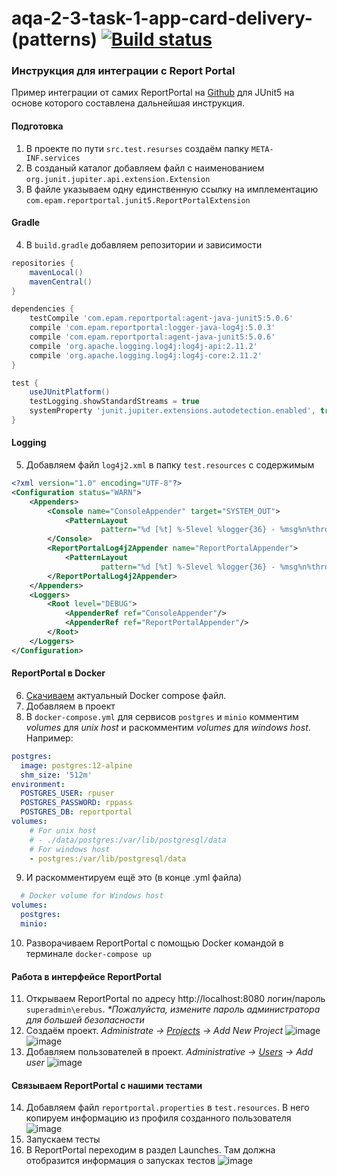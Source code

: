 # aqa-2-3-task-1-app-card-delivery-(patterns)   [![Build status](https://ci.appveyor.com/api/projects/status/uxb3o6g58c5v4g1x?svg=true)](https://ci.appveyor.com/project/m-starilov/aqa-2-3-task-1-app-card-delivery-patterns)

### Инструкция для интеграции с Report Portal
Пример интеграции от самих ReportPortal на [Github](https://github.com/reportportal/agent-java-junit5) для JUnit5 на основе которого составлена дальнейшая инструкция.

#### Подготовка
1. В проекте по пути `src.test.resurses` создаём папку `META-INF.services`
2. В созданый каталог добавляем файл с наименованием `org.junit.jupiter.api.extension.Extension`
3. В файле указываем одну единственную ссылку на имплементацию `com.epam.reportportal.junit5.ReportPortalExtension`

#### Gradle
4. В `build.gradle` добавляем репозитории и зависимости 
```groovy
repositories {
    mavenLocal()
    mavenCentral()
}

dependencies {
    testCompile 'com.epam.reportportal:agent-java-junit5:5.0.6'
    compile 'com.epam.reportportal:logger-java-log4j:5.0.3'
    compile 'com.epam.reportportal:agent-java-junit5:5.0.6'
    compile 'org.apache.logging.log4j:log4j-api:2.11.2'
    compile 'org.apache.logging.log4j:log4j-core:2.11.2'
}

test {
    useJUnitPlatform()
    testLogging.showStandardStreams = true
    systemProperty 'junit.jupiter.extensions.autodetection.enabled', true
}
```
#### Logging
5. Добавляем файл `log4j2.xml` в папку `test.resources` с содержимым
```xml
<?xml version="1.0" encoding="UTF-8"?>
<Configuration status="WARN">
    <Appenders>
        <Console name="ConsoleAppender" target="SYSTEM_OUT">
            <PatternLayout
                    pattern="%d [%t] %-5level %logger{36} - %msg%n%throwable"/>
        </Console>
        <ReportPortalLog4j2Appender name="ReportPortalAppender">
            <PatternLayout
                    pattern="%d [%t] %-5level %logger{36} - %msg%n%throwable"/>
        </ReportPortalLog4j2Appender>
    </Appenders>
    <Loggers>
        <Root level="DEBUG">
            <AppenderRef ref="ConsoleAppender"/>
            <AppenderRef ref="ReportPortalAppender"/>
        </Root>
    </Loggers>
</Configuration>
```
#### ReportPortal в Docker
6. [Скачиваем](https://github.com/reportportal/reportportal/blob/master/docker-compose.yml) актуальный Docker compose файл.
7. Добавляем в проект
8. В `docker-compose.yml` для сервисов `postgres` и `minio` комментим _volumes_ для _unix host_ и раскомментим _volumes_ для _windows host_. Например:
```yml
postgres:
  image: postgres:12-alpine
  shm_size: '512m'
environment:
  POSTGRES_USER: rpuser
  POSTGRES_PASSWORD: rppass
  POSTGRES_DB: reportportal
volumes:
    # For unix host
    # - ./data/postgres:/var/lib/postgresql/data
    # For windows host
    - postgres:/var/lib/postgresql/data
```
9. И раскомментируем ещё это (в конце .yml файла)
```yml
  # Docker volume for Windows host
volumes:
  postgres:
  minio:
```
10. Разворачиваем ReportPortal с помощью Docker командой в терминале `docker-compose up`
#### Работа в интерфейсе ReportPortal
11. Открываем ReportPortal по адресу http://localhost:8080 логин/пароль `superadmin\erebus`. 
_*Пожалуйста, измените пароль администратора для большей безопасности_
12. Создаём проект. 
_Administrate -> [Projects](http://localhost:8080/ui/#administrate/projects) -> Add New Project_
    ![image](https://user-images.githubusercontent.com/68705045/127614892-96b1a87a-6177-4336-a381-802581660310.png)
    ![image](https://user-images.githubusercontent.com/68705045/127614997-d2d9103b-c3a4-4a9b-bd11-06bf36c2e222.png)
13. Добавляем пользователей в проект. 
_Administrative -> [Users](http://localhost:8080/ui/#administrate/users) -> Add user_
    ![image](https://user-images.githubusercontent.com/68705045/127614150-119710bc-ce41-4216-9a9a-df39f784f9cb.png)


#### Связываем ReportPortal с нашими тестами
14. Добавляем файл `reportportal.properties` в `test.resources`. В него копируем информацию из профиля созданного пользователя
    ![image](https://user-images.githubusercontent.com/68705045/127615083-b05f9deb-5172-4de3-bc70-e3c7397c227b.png)
15. Запускаем тесты
16. В ReportPortal переходим в раздел Launches. Там должна отобразится информация о запусках тестов
    ![image](https://user-images.githubusercontent.com/68705045/127615395-cf6e48f9-6ed7-4e17-aa2c-20b62f3a4589.png)
